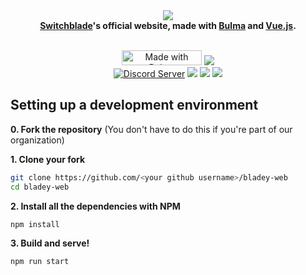 <div align="center">
  <img src="https://i.imgur.com/4NH8ufA.png"><br>
  <b><a href="https://github.com/SwitchbladeBot/switchblade">Switchblade</a>'s official website, made with <a href="https://bulma.io/">Bulma</a> and <a href="https://vuejs.org/">Vue.js</a>.</b><br>
  <br>
  <p>
    <a href="https://bulma.io"><img src="https://bulma.io/images/made-with-bulma.png" alt="Made with Bulma" width="128" height="24"></a>
    <a href="https://app.netlify.com/sites/switchblade/deploys"><img src="https://api.netlify.com/api/v1/badges/86b74d43-b9d7-4688-8b38-adaf0d294ca0/deploy-status"/></a>
    <br>
    <a href="https://support.switchblade.xyz/"><img src="https://img.shields.io/badge/dynamic/json.svg?style=flat-square&label=chat%20on%20Discord&colorB=7289DA&url=https%3A%2F%2Fdiscordapp.com%2Fapi%2Fservers%2F445203868624748555%2Fembed.json&query=%24.members.length&suffix=%20online" alt="Discord Server"/></a>
    <a href="https://travis-ci.org/SwitchbladeBot/bladey-web"><img src="https://img.shields.io/travis/SwitchbladeBot/bladey-web.svg?style=flat-square"/></a>
    <a href="https://david-dm.org/SwitchbladeBot/bladey-web"><img src="https://david-dm.org/SwitchbladeBot/bladey-web/status.svg?style=flat-square"/></a>
    <a href="https://david-dm.org/SwitchbladeBot/bladey-web?type=dev"><img src="https://david-dm.org/SwitchbladeBot/bladey-web/dev-status.svg?style=flat-square"/></a>
  </p>
</div>

## Setting up a development environment
**0. Fork the repository** (You don't have to do this if you're part of our organization)

**1. Clone your fork**
```bash
git clone https://github.com/<your github username>/bladey-web
cd bladey-web
```

**2. Install all the dependencies with NPM**
```bash
npm install
```

**3. Build and serve!**
```
npm run start
```
